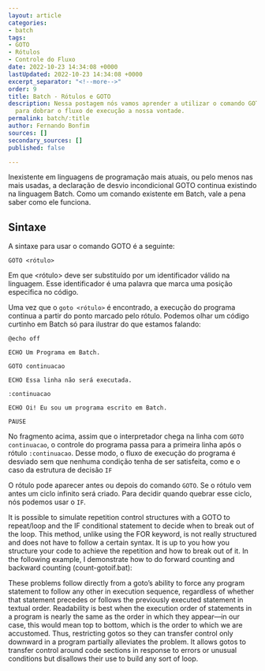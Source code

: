 ```yaml
---
layout: article
categories:
- batch
tags:
- GOTO
- Rótulos
- Controle do Fluxo
date: 2022-10-23 14:34:08 +0000
lastUpdated: 2022-10-23 14:34:08 +0000
excerpt_separator: "<!--more-->"
order: 9
title: Batch - Rótulos e GOTO
description: Nessa postagem nós vamos aprender a utilizar o comando GOTO e rótulos
  para dobrar o fluxo de execução a nossa vontade.
permalink: batch/:title
author: Fernando Bonfim
sources: []
secondary_sources: []
published: false

---
```

Inexistente em linguagens de programação mais atuais, ou pelo menos nas mais usadas, a declaração de desvio incondicional GOTO continua existindo na linguagem Batch.  Como um comando existente em Batch, vale a pena saber como ele funciona.

## Sintaxe

A sintaxe para usar o comando GOTO é a seguinte:

    GOTO <rótulo>

Em que <rótulo> deve ser substituído por um identificador válido na linguagem. Esse identificador é uma palavra que marca uma posição especifica no código.

Uma vez que o `goto <rótulo>` é encontrado, a execução do programa continua a partir do ponto marcado pelo rótulo. Podemos olhar um código curtinho em Batch só para ilustrar do que estamos falando:

    @echo off
    
    ECHO Um Programa em Batch.
    
    GOTO continuacao
     
    ECHO Essa linha não será executada.
    
    :continuacao
    
    ECHO Oi! Eu sou um programa escrito em Batch.
    
    PAUSE

No fragmento acima, assim que o interpretador chega na linha com `GOTO continuacao`, o controle do programa passa para a primeira linha após o rótulo `:continuacao`. Desse modo, o fluxo de execução do programa é desviado sem que nenhuma condição tenha de ser satisfeita, como e o caso da estrutura de decisão `IF`

O rótulo pode aparecer antes ou depois do comando `GOTO`. Se o rótulo vem antes um ciclo infinito será criado. Para decidir quando quebrar esse ciclo, nós podemos usar o `IF`.

It is possible to simulate repetition control structures with a GOTO to repeat/loop and the IF conditional statement to decide when to break out of the loop. This method, unlike using the FOR keyword, is not really structured and does not have to follow a certain syntax. It is up to you how you structure your code to achieve the repetition and how to break out of it. In the following example, I demonstrate how to do forward counting and backward counting (count-gotoif.bat):

These problems follow directly from a goto’s ability to force any program statement to follow any other in execution sequence, regardless of whether that statement precedes or follows the previously executed statement in textual order. Readability is best when the execution order of statements in a program is nearly the same as the order in which they appear—in our case, this would mean top to bottom, which is the order to which we are accustomed. Thus, restricting gotos so they can transfer control only downward in a program partially alleviates the problem. It allows gotos to transfer control around code sections in response to errors or unusual conditions but disallows their use to build any sort of loop.